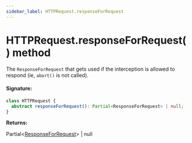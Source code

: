 ```yaml
---
sidebar_label: HTTPRequest.responseForRequest
---
```


# HTTPRequest.responseForRequest() method

The `ResponseForRequest` that gets used if the interception is allowed to respond (ie, `abort()` is not called).

#### Signature:

```typescript
class HTTPRequest {
  abstract responseForRequest(): Partial<ResponseForRequest> | null;
}
```

**Returns:**

Partial&lt;[ResponseForRequest](./puppeteer.responseforrequest.md)&gt; \| null
